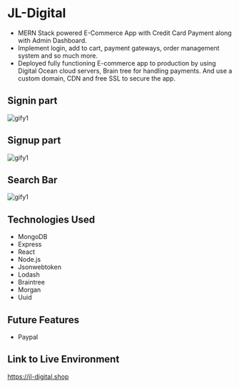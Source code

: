 # JL-Digital

* MERN Stack powered E-Commerce App with Credit Card Payment along with Admin Dashboard.
* Implement login, add to cart, payment gateways, order management system and so much more.
* Deployed fully functioning E-commerce app to production by using Digital Ocean cloud servers, Brain tree for handling payments. And use a custom domain, CDN and free SSL to secure the app.

## Signin part
![gify1](ecommerce-frontend/images/signIn.gif)

## Signup part
![gify1](screenShot/signin.gif)

## Search Bar
![gify1](screenShot/m-clickgame.png)



## Technologies Used

* MongoDB
* Express
* React
* Node.js
* Jsonwebtoken
* Lodash
* Braintree
* Morgan
* Uuid

## Future Features

* Paypal 

## Link to Live Environment

https://jl-digital.shop

